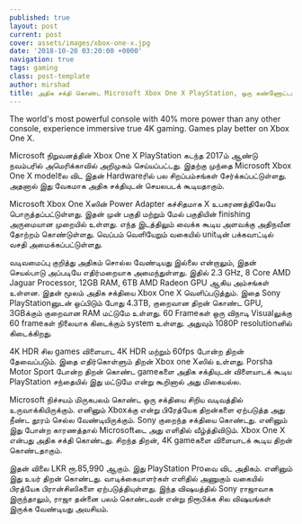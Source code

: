 ```yaml
---
published: true
layout: post
current: post
cover: assets/images/xbox-one-x.jpg
date: '2018-10-20 03:20:00 +0000'
navigation: true
tags: gaming
class: post-template
author: mirshad
title: அதிக சக்தி கொண்ட Microsoft Xbox One X PlayStation, ஒரு கண்ணோட்டம்!
---
```

The world's most powerful console with 40% more power than any other console, experience immersive true 4K gaming. Games play better on Xbox One X.

Microsoft நிறுவனத்தின் Xbox One X PlayStation கடந்த 2017ம் ஆண்டு நவம்பரில் அமெரிக்காவில் அறிமுகம் செய்யப்பட்டது. இதற்கு முந்தை Microsoft Xbox One X modelலை விட இதன் Hardwareரில் பல சிறப்பம்சங்கள் சேர்க்கப்பட்டுள்ளது. அதனால் இது வேகமாக அதிக சக்தியுடன் செயலபடக் கூடியதாகும்.

Microsoft Xbox One Xஸின் Power Adapter கச்சிதமாக X உபகரணத்திலேயே பொருத்தப்பட்டுள்ளது. இதன் முன் பகுதி மற்றும் மேல் பகுதியின் finishing அருமையான முறையில் உள்ளது. எந்த இடத்திலும் வைக்க கூடிய அளவக்கு அதிநவீன தோற்றம் கொண்டுள்ளது. வெப்பம் வெளியேறும் வகையில் unitடின் பக்கவாட்டில் வசதி அமைக்கப்பட்டுள்ளது.

வடிவமைப்பு குறித்து அதிகம் சொல்ல வேண்டியது இல்லை என்றாலும், இதன் செயல்பாடு அப்படியே எதிர்மறையாக அமைந்துள்ளது. இதில் 2.3 GHz, 8 Core AMD Jaguar Processor, 12GB RAM, 6TB AMD Radeon GPU ஆகிய அம்சங்கள் உள்ளன. இதன் மூலம் அதிக சக்தியை Xbox One X வெளிப்படுத்தும். இதை Sony PlayStationனுடன் ஒப்பிடும் போது 4.3TB, குறைவான திறன் கொண்ட GPU, 3GBக்கும் குறைவான RAM மட்டுமே உள்ளது. 60 Frameகள் ஒரு விநாடி Visualலுக்கு 60 frameகள் நிலையாக கிடைக்கும் system உள்ளது. அதுவும் 1080P resolutionனில் கிடைக்கிறது.

4K HDR சில games விளையாட 4K HDR மற்றும் 60fps போன்ற திறன் தேவைப்படும். இதை எதிர்கொள்ளும் திறன் Xbox one Xஸில் உள்ளது. Porsha Motor Sport போன்ற திறன் கொண்ட gameகளை அதிக சக்தியுடன் விளையாடக் கூடிய PlayStation சந்தையில் இது மட்டுமே என்று கூறினால் அது மிகையல்ல.

Microsoft நிச்சயம் மிருகபலம் கொண்ட ஒரு சக்தியை சிறிய வடிவத்தில் உருவாக்கியிருக்கும். எனினும் Xboxக்கு என்று பிரேத்யேக திறன்களை ஏற்படுத்த அது நீண்ட தூரம் செல்ல வேண்டியிருக்கும். Sony குறைந்த சக்தியை கொண்டது. எனினும் இது போன்ற காரணத்தால் Microsoftடை அது எளிதில் வீழ்த்திவிடும். Xbox One X என்பது அதிக சக்தி கொண்டது. சிறந்த திறன், 4K gameகளை விளையாடக் கூடிய திறன் கொண்டதாகும்.

இதன் விலை LKR ரூ.85,990 ஆகும். இது PlayStation Proவை விட அதிகம். எனினும் இது உயர் திறன் கொண்டது. வாடிக்கையாளர்கள் எளிதில் அணுகும் வகையில் பிரத்யேக பிரான்சிஸிகளை ஏற்படுத்தியுள்ளது. இந்த விஷயத்தில் Sony ராஜாவாக இருந்தாலும், ராஜா தன்னை பலம் கொண்டவன் என்று நிரூபிக்க சில விஷயங்கள் இருக்க வேண்டியது அவசியம்.